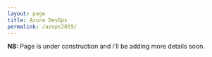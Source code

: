 ```yaml
---
layout: page
title: Azure DevOps
permalink: /azops2019/
---
```



<strong>NB:</strong> Page is under construction and i'll be adding more details soon.